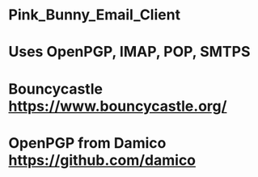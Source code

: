 # Pink_Bunny_Email_Client
# Uses OpenPGP, IMAP, POP, SMTPS
# Bouncycastle https://www.bouncycastle.org/
# OpenPGP from Damico https://github.com/damico
